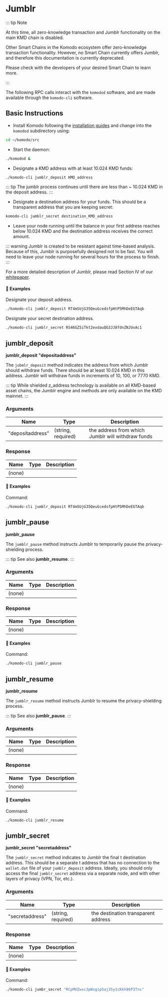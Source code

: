 # Jumblr

::: tip Note 

At this time, all zero-knowledge transaction and Jumblr functionality on the main KMD chain is disabled. 

Other Smart Chains in the Komodo ecosystem offer zero-knowledge transaction functionality. However, no Smart Chain currently offers Jumblr, and therefore this documentation is currently deprecated.

Please check with the developers of your desired Smart Chain to learn more.

:::

The following RPC calls interact with the `komodod` software, and are made available through the `komodo-cli` software.

## Basic Instructions

- Install Komodo following the [installation guides](../installations/basic-instructions.html#installing-basic-komodo-software) and change into the `komodod` subdirectory using:

```bash
cd ~/komodo/src
```

- Start the daemon:

```bash
./komodod &
```

- Designate a KMD address with at least 10.024 KMD funds:

```bash
./komodo-cli jumblr_deposit KMD_address
```

::: tip
The jumblr process continues until there are less than ~ 10.024 KMD in the deposit address.
:::

- Designate a destination address for your funds. This should be a transparent address that you are keeping secret:

```bash
komodo-cli jumblr_secret destination_KMD_address
```

- Leave your node running until the balance in your first address reaches below 10.024 KMD and the destination address receives the correct amount.

::: warning
Jumblr is created to be resistant against time-based analysis. Because of this, Jumblr is purposefully designed not to be fast. You will need to leave your node running for several hours for the process to finish.
:::

For a more detailed description of Jumblr, please read Section IV of our [whitepaper](https://komodoplatform.com/whitepaper).

#### :pushpin: Examples

Designate your deposit address.

```bash
./komodo-cli jumblr_deposit RT4mSUjG35QeuGcedsfpHtP5MhDeEGTAqb
```

Designate your secret destination address.

```bash
./komodo-cli jumblr_secret RS46GZ5iTkt2exdauQG3JJ8fdnZNJUvAc1
```

## jumblr_deposit

**jumblr_deposit "depositaddress"**

The `jubmlr_deposit` method indicates the address from which Jumblr should withdraw funds. There should be at least 10.024 KMD in this address. Jumblr will withdraw funds in increments of 10, 100, or 7770 KMD.

::: tip
While shielded z_address technology is available on all KMD-based asset chains, the Jumblr engine and methods are only available on the KMD mainnet.
:::

### Arguments

| Name | Type | Description | 
| ---------------- | ------------------ | ------------------------------------------------- |
| "depositaddress" | (string, required) | the address from which Jumblr will withdraw funds |

### Response

| Name | Type | Description | 
| --------- | ---- | ----------- |
| (none)    |      |             |

#### :pushpin: Examples

Command:

```bash
./komodo-cli jumblr_deposit RT4mSUjG35QeuGcedsfpHtP5MhDeEGTAqb
```


<collapse-text hidden title="Response">


```bash
(none)
```

</collapse-text>


## jumblr_pause

**jumblr_pause**

The `jumblr_pause` method instructs Jumblr to temporarily pause the privacy-shielding process.

::: tip
See also <b>jumblr_resume</b>.
:::

### Arguments

| Name | Type | Description | 
| --------- | ---- | ----------- |
| (none)    |      |             |

### Response

| Name | Type | Description | 
| --------- | ---- | ----------- |
| (none)    |      |             |

#### :pushpin: Examples

Command:

```bash
./komodo-cli jumblr_pause
```


<collapse-text hidden title="Response">


```bash
(none)
```

</collapse-text>


## jumblr_resume

**jumblr_resume**

The `jumblr_resume` method instructs Jumblr to resume the privacy-shielding process.

::: tip
See also <b>jumblr_pause</b>.
:::

### Arguments

| Name | Type | Description | 
| --------- | ---- | ----------- |
| (none)    |      |             |

### Response

| Name | Type | Description | 
| --------- | ---- | ----------- |
| (none)    |      |             |

#### :pushpin: Examples

Command:

```bash
./komodo-cli jumblr_resume
```


<collapse-text hidden title="Response">


```bash
(none)
```

</collapse-text>


## jumblr_secret

**jumblr_secret "secretaddress"**

The `jumblr_secret` method indicates to Jumblr the final t destination address. This should be a separate t address that has no connection to the `wallet.dat` file of your `jumblr_deposit` address. Ideally, you should only access the final `jumblr_secret` address via a separate node, and with other layers of privacy (VPN, Tor, etc.).

### Arguments

| Name | Type | Description | 
| --------------- | ------------------ | ----------------------------------- |
| "secretaddress" | (string, required) | the destination transparent address |

### Response

| Name | Type | Description | 
| --------- | ---- | ----------- |
| (none)    |      |             |

#### :pushpin: Examples

Command:

```bash
./komodo-cli jumbr_secret "RCpMUZwxc3pWsgip5aj3Sy1cKkh86P3Tns"
```


<collapse-text hidden title="Response">


```bash
(none)
```

</collapse-text>

